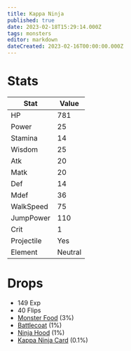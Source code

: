 ```yaml
---
title: Kappa Ninja
published: true
date: 2023-02-18T15:29:14.000Z
tags: monsters
editor: markdown
dateCreated: 2023-02-16T00:00:00.000Z
---
```


# Stats
|Stat|Value|
|-|-|
|HP|781|
|Power|25|
|Stamina|14|
|Wisdom|25|
|Atk|20|
|Matk|20|
|Def|14|
|Mdef|36|
|WalkSpeed|75|
|JumpPower|110|
|Crit|1|
|Projectile|Yes|
|Element|Neutral|

# Drops
 * 149 Exp
 * 40 Flips
 * [Monster Food](/items/monster-food.md) (3%)
 * [Battlecoat](/items/battlecoat.md) (1%)
 * [Ninja Hood](/items/ninja-hood.md) (1%)
 * [Kappa Ninja Card](/items/kappa-ninja-card.md) (0.1%)
